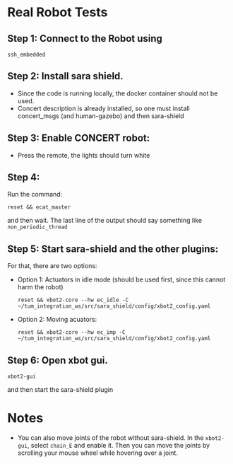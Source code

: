 # Real Robot Tests

## Step 1: Connect to the Robot using 
    ssh_embedded

## Step 2: Install sara shield.
* Since the code is running locally, the docker container should not be used.
* Concert description is already installed, so one must install concert_msgs (and human-gazebo) and then sara-shield 

## Step 3: Enable CONCERT robot:
* Press the remote, the lights should turn white

## Step 4: 
Run the command:

    reset && ecat_master
 
 and then wait. The last line of the output should say something like `non_periodic_thread`

## Step 5: Start sara-shield and the other plugins:

For that, there are two options: 

* Option 1: Actuators in idle mode (should be used first, since this cannot harm the robot)

      reset && xbot2-core --hw ec_idle -C ~/tum_integration_ws/src/sara_shield/config/xbot2_config.yaml

* Option 2: Moving acuators:
       
      reset && xbot2-core --hw ec_imp -C ~/tum_integration_ws/src/sara_shield/config/xbot2_config.yaml   

## Step 6: Open xbot gui. 
    xbot2-gui
and then start the sara-shield plugin



# Notes

* You can also move joints of the robot without sara-shield. In the `xbot2-gui`, select `chain_E` and enable it. Then you can move the joints by scrolling your mouse wheel while hovering over a joint. 